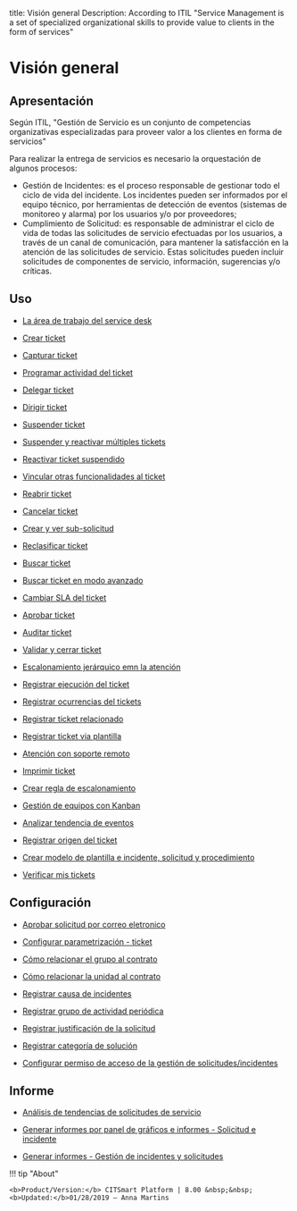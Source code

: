 title: Visión general
Description: According to ITIL "Service Management is a set of specialized organizational skills to provide value to clients in the form of services"
# Visión general

Apresentación
----------------
Según ITIL, "Gestión de Servicio es un conjunto de competencias organizativas especializadas para proveer valor a los clientes en forma de servicios"

Para realizar la entrega de servicios es necesario la orquestación de algunos procesos:

 + Gestión de Incidentes: es el proceso responsable de gestionar todo el ciclo de vida del incidente. Los incidentes pueden ser          informados por el equipo técnico, por herramientas de detección de eventos (sistemas de monitoreo y alarma) por los usuarios y/o por proveedores;
 + Cumplimiento de Solicitud: es responsable de administrar el ciclo de vida de todas las solicitudes de servicio efectuadas por los usuarios, a través de un canal de comunicación, para mantener la satisfacción en la atención de las solicitudes de servicio. Estas solicitudes pueden incluir solicitudes de componentes de servicio, información, sugerencias y/o críticas.

Uso
-------

- [La área de trabajo del service desk](/es-es/citsmart-platform-8/processes/tickets/use/desktop-of-service-desk.html)

- [Crear ticket](/es-es/citsmart-platform-8/processes/tickets/use/create-ticket.html)

- [Capturar ticket](/es-es/citsmart-platform-8/processes/tickets/use/capture-ticket.html)

- [Programar actividad del ticket](/es-es/citsmart-platform-8/processes/tickets/use/schedule-ticket-activity.html)

- [Delegar ticket](/es-es/citsmart-platform-8/processes/tickets/use/delegate-ticket.html)

- [Dirigir ticket](/es-es/citsmart-platform-8/processes/tickets/use/direct-the-ticket.html)

- [Suspender ticket](/es-es/citsmart-platform-8/processes/tickets/use/suspend-ticket.html)

- [Suspender y reactivar múltiples tickets](/es-es/citsmart-platform-8/processes/tickets/use/suspend-and-reactivate-tickets.html)

- [Reactivar ticket suspendido](/es-es/citsmart-platform-8/processes/tickets/use/reactivate-a-ticket-suspended.html)

- [Vincular otras funcionalidades al ticket](/es-es/citsmart-platform-8/processes/tickets/use/link-other-functionalities-to-the-ticket.html)

- [Reabrir ticket](/es-es/citsmart-platform-8/processes/tickets/use/reopen-ticket.html)

- [Cancelar ticket](/es-es/citsmart-platform-8/processes/tickets/use/cancel-ticket.html)

- [Crear y ver sub-solicitud](/es-es/citsmart-platform-8/processes/tickets/use/create-and-view-sub-request.html)

- [Reclasificar ticket](/es-es/citsmart-platform-8/processes/tickets/use/reclassify-ticket.html)

- [Buscar ticket](/es-es/citsmart-platform-8/processes/tickets/use/locate-a-ticket.html)

- [Buscar ticket en modo avanzado](/es-es/citsmart-platform-8/processes/tickets/use/search-ticket-in-the-advanced-mode.html)

- [Cambiar SLA del ticket](/es-es/citsmart-platform-8/processes/tickets/use/change-SLA-of-a-ticket.html)

- [Aprobar ticket](/es-es/citsmart-platform-8/processes/tickets/use/approve-a-ticket.html)

- [Auditar ticket](/es-es/citsmart-platform-8/processes/tickets/use/audit-a-ticket.html)

- [Validar y cerrar ticket](/es-es/citsmart-platform-8/processes/tickets/use/validate-ticket.html)

- [Escalonamiento jerárquico emn la atención](/es-es/citsmart-platform-8/processes/tickets/use/hierarchical-escalation-in-the-attendance.html)

- [Registrar ejecución del ticket](/es-es/citsmart-platform-8/processes/tickets/use/register-ticket-execution.html)

- [Registrar ocurrencias del tickets](/es-es/citsmart-platform-8/processes/tickets/use/register-ticket-occurrences.html)

- [Registrar ticket relacionado](/es-es/citsmart-platform-8/processes/tickets/use/register-ticket-related.html)

- [Registrar ticket via plantilla](/es-es/citsmart-platform-8/processes/tickets/use/register-ticket-via-template.html)

- [Atención con soporte remoto](/es-es/citsmart-platform-8/processes/tickets/use/attend-with-remote-support.html)

- [Imprimir ticket](/es-es/citsmart-platform-8/processes/tickets/use/print-ticket.html)

- [Crear regla de escalonamiento](/es-es/citsmart-platform-8/processes/tickets/use/create-escalation-rule.html)

- [Gestión de equipos con Kanban](/es-es/citsmart-platform-8/processes/tickets/use/manage-a-ticket-with-Kanban.html)

- [Analizar tendencia de eventos](/es-es/citsmart-platform-8/processes/tickets/use/analyze-event-trends.html)

- [Registrar origen del ticket](/es-es/citsmart-platform-8/processes/tickets/use/register-ticket-source.html)

- [Crear modelo de plantilla e incidente, solicitud y procedimiento](/es-es/citsmart-platform-8/processes/tickets/configuration/create-template-of-ticket.html)

- [Verificar mis tickets](/es-es/citsmart-platform-8/processes/tickets/use/verify-my-tickets.html)

Configuración
-----------------

- [Aprobar solicitud por correo eletronico](/es-es/citsmart-platform-8/processes/tickets/configuration/approve-request-via-email.html)

- [Configurar parametrización - ticket](/es-es/citsmart-platform-8/platform-administration/parameters-list/configure-parametrization-ticket.html)

- [Cómo relacionar el grupo al contrato](/es-es/citsmart-platform-8/processes/tickets/configuration/relate-group-to-contract.html)

- [Cómo relacionar la unidad al contrato](/es-es/citsmart-platform-8/processes/tickets/configuration/relate-unit-to-contract.html)

- [Registrar causa de incidentes](/es-es/citsmart-platform-8/processes/portfolio-and-catalog/configuration/register-cause-incidents.html)

- [Registrar grupo de actividad periódica](/es-es/citsmart-platform-8/additional-features/automation-of-operation/configuration/periodic-activity-group.html)

- [Registrar justificación de la solicitud](/es-es/citsmart-platform-8/processes/portfolio-and-catalog/configuration/register-request-justification.html)

- [Registrar categoría de solución](/es-es/citsmart-platform-8/processes/portfolio-and-catalog/configuration/register-solution-category.html)

- [Configurar permiso de acceso de la gestión de solicitudes/incidentes](/es-es/citsmart-platform-8/processes/tickets/configuration/access-ticket-management.html)

Informe
----------

- [Análisis de tendencias de solicitudes de servicio](/es-es/citsmart-platform-8/processes/tickets/use/analyse-service-request-trends.html)

- [Generar informes por panel de gráficos e informes - Solicitud e incidente](/es-es/citsmart-platform-8/processes/tickets/use/generate-report-through-the-panel-of-charts.html)

- [Generar informes - Gestión de incidentes y solicitudes](/es-es/citsmart-platform-8/processes/tickets/use/generate-reports-tickets.html)

!!! tip "About"

    <b>Product/Version:</b> CITSmart Platform | 8.00 &nbsp;&nbsp;
    <b>Updated:</b>01/28/2019 – Anna Martins

